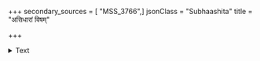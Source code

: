 +++
secondary_sources = [ "MSS_3766",]
jsonClass = "Subhaashita"
title = "असिधारां विषम्"

+++

<details><summary>Text</summary>

असिधारां विषं वह्निं समत्वे यः प्रपश्यति।  
मालासुधातुषाराणां स योगी कथ्यते बुधैः॥
</details>
